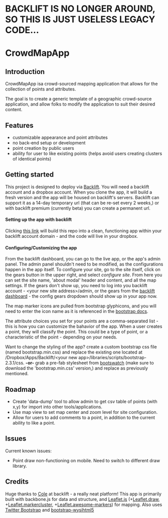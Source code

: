 # BACKLIFT IS NO LONGER AROUND, SO THIS IS JUST USELESS LEGACY CODE...


# CrowdMapApp
## Introduction
CrowdMapApp isa crowd-sourced mapping application that allows for the collection of points and attributes.

The goal is to create a generic template of a geographic crowd-source application, and allow folks to modify the application to suit their desired content.

## Features
* customizable appearance and point attributes
* no back-end setup or development
* point creation by public users
* ability for user to like existing points (helps avoid users creating clusters of identical points)

## Getting started
This project is designed to deploy via [Backlift](https://www.backlift.com/).
You will need a backlift account and a dropbox account.
When you clone the app, it will build a fresh version and the app will be housed on backlift's servers. Backlift can support it as a 14-day temporary url (that can be re-set every 2 weeks,) or with backlift premium (currently beta) you can create a permanent url.

#### Setting up the app with backlift
Clicking [this link](https://www.backlift.com/backlift/dropbox/create?template=github.com/abenrob/CrowdMapApp&appname=CrowdMapApp "Copy") will build this repo into a clean, functioning app within your backlift account domain - and the code will live in your dropbox.

#### Configuring/Customizing the app
From the backlift dashboard, you can go to the live app, or the app's admin panel.
The admin panel shouldn't need to be modified, as the configurations happen in the app itself.
To configure your site, go to the site itself, click on the gears button in the upper right, and select *configure site*.
From here you can set the site name, 'about modal' header and content, and all the map settings. If the gears don't show up, you need to log into you backlift account - &lt;your new site address&gt;/admin, or the gears from the [backlift dashboard](https://www.backlift.com/dashboard/apps) - the config gears dropdown should show up in your app now.

The map marker icons are pulled from bootstrap glyphicons, and you will need to enter the icon name as it is referenced in the [bootstrap docs](http://twitter.github.io/bootstrap/base-css.html#icons).

The attribute choices you set for your points are a comma-separated list - this is how you can customize the bahavior of the app. When a user creates a point, they will classify the point. This could be a type of point, or a characteristic of the point - depending on your needs.

Want to change the styling of the app? create a custom bootstrap css file (named bootstrap.min.css) and replace the existing one located at /Dropbox/Apps/Backlift/&lt;your new app&gt;/libraries/scripts/bootstrap-2.3.1/css. **-or-** grab a pre-fab stylesheet from [bootswatch](http://bootswatch.com/) (make sure to download the 'bootstrap.min.css' version,) and replace as previously mentioned.
## Roadmap
* Create 'data-dump' tool to allow admin to get csv table of points (with x,y) for import into other tools/applications.
* Use map view to set map center and zoom level for site configuration.
* Allow for users to add comments to a point, in addition to the current ability to like a point.

## Issues
Current known issues:

* Point draw non-functioning on mobile. Need to switch to different draw library.

## Credits
Huge thanks to [Cole](https://github.com/colevscode) at backlift - a really neat platform!
This app is primarily built with backbone.js for data and structure, and [Leaflet.js](http://leafletjs.com/) (+[Leaflet.draw](https://github.com/Leaflet/Leaflet.draw), +[Leaflet.markercluster](https://github.com/Leaflet/Leaflet.markercluster), +[Leaflet.awesome-markers](https://github.com/lvoogdt/Leaflet.awesome-markers)) for mapping.
Also uses [Twitter Bootstrap](http://twitter.github.io/bootstrap/index.html) and [bootstrap-wysihtml5](https://github.com/jhollingworth/bootstrap-wysihtml5/)
